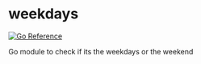 # weekdays
[![Go Reference](https://pkg.go.dev/badge/github.com/MeztliRA/weekdays.svg)](https://pkg.go.dev/github.com/MeztliRA/weekdays)

Go module to check if its the weekdays or the weekend 
